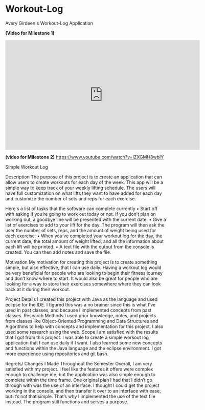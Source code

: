 # Workout-Log
Avery Girdeen's Workout-Log Application 

**(Video for Milestone 1)**
<iframe id="kaltura_player" src="https://cdnapisec.kaltura.com/p/2370711/sp/237071100/embedIframeJs/uiconf_id/42909941/partner_id/2370711?iframeembed=true&playerId=kaltura_player&entry_id=1_sfjt78wj&flashvars[streamerType]=auto&amp;flashvars[localizationCode]=en&amp;flashvars[leadWithHTML5]=true&amp;flashvars[sideBarContainer.plugin]=true&amp;flashvars[sideBarContainer.position]=left&amp;flashvars[sideBarContainer.clickToClose]=true&amp;flashvars[chapters.plugin]=true&amp;flashvars[chapters.layout]=vertical&amp;flashvars[chapters.thumbnailRotator]=false&amp;flashvars[streamSelector.plugin]=true&amp;flashvars[EmbedPlayer.SpinnerTarget]=videoHolder&amp;flashvars[dualScreen.plugin]=true&amp;flashvars[Kaltura.addCrossoriginToIframe]=true&amp;&wid=1_g6e8707g" width="608" height="342" allowfullscreen webkitallowfullscreen mozAllowFullScreen allow="autoplay *; fullscreen *; encrypted-media *" sandbox="allow-forms allow-same-origin allow-scripts allow-top-navigation allow-pointer-lock allow-popups allow-modals allow-orientation-lock allow-popups-to-escape-sandbox allow-presentation allow-top-navigation-by-user-activation" frameborder="0" title="Kaltura Player"></iframe> 

**(video for Milestone 2)**
https://www.youtube.com/watch?v=IZXGMH8wbIY


Simple Workout Log

Description 
The purpose of this project is to create an application that can allow users to create workouts for each day of the week. This app will be a simple way to keep track of your weekly lifting schedule. The users will have full customization on what lifts they want to have added for each day and customize the number of sets and reps for each exercise. 

Here's a list of tasks that the software can complete currently
•	Start off with asking if you’re going to work out today or not. If you don’t plan on working out, a goodbye line will be presented with the current date. 
•	Give a list of exercises to add to your lift for the day. The program will then ask the user the number of sets, reps, and the amount of weight being used for each exercise. 
•	When you’ve completed your workout log for the day, the current date, the total amount of weight lifted, and all the information about each lift will be printed.
•	A text file with the output from the console is created. You can then add notes and save the file. 

Motivation
My motivation for creating this project is to create something simple, but also effective, that I can use daily. Having a workout log would be very beneficial for people who are looking to begin their fitness journey and don’t know where to start. It would also be great for people who are looking for a way to store their exercises somewhere where they can look back at it during their workout. 

Project Details
I created this project with Java as the language and used eclipse for the IDE. I figured this was a no brainer since this is what I’ve used in past classes, and because I implemented concepts from past classes. 
Research Methods
I used prior knowledge, notes, and projects from classes like Object-Oriented Programming and Data Structures and Algorithms to help with concepts and implementation for this project. I also used some research using the web. 
Scope
I am satisfied with the results that I got from this project. I was able to create a simple workout log application that I can use daily if I want. I also learned some new concepts and functions within the Java language and the eclipse environment. I got more experience using repositories and git bash. 

Regrets/ Changes I Made Throughout the Semester
Overall, I am very satisfied with my project. I feel like the features it offers were complex enough to challenge me, but the application was also simple enough to complete within the time frame. One original plan I had that I didn’t go through with was the use of an interface. I thought I could get the project working in the console, and then transfer it over to an interface with ease, but it’s not that simple. That’s why I implemented the use of the text file instead. The program still functions and serves a purpose. 



